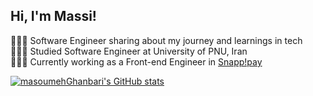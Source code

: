 ## Hi, I'm Massi!

🧝🏻‍♀️ Software Engineer sharing about my journey and learnings in tech<br />
👩🏻‍🎓 Studied Software Engineer at University of PNU, Iran<br />
👩🏻‍💻 Currently working as a Front-end Engineer in [Snapp!pay](https://snapp.ir/)<br />

<!-- GitHub statsfrom [https:/github.com/](https://github.com/anuraghazra/github-readme-stats) -->
[![masoumehGhanbari's GitHub stats](https://github-readme-stats.vercel.app/api?username=masoumehGhanbari)](https://github.com/anuraghazra/github-readme-stats)
